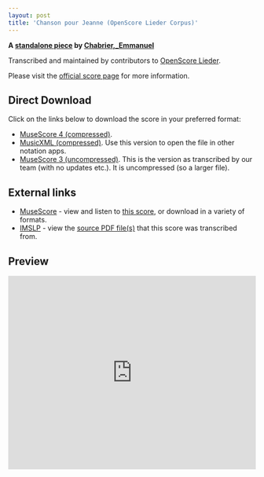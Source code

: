 ```yaml
---
layout: post
title: 'Chanson pour Jeanne (OpenScore Lieder Corpus)'
---
```


__A [standalone piece](https://fourscoreandmore.org/openscore/lieder/Chabrier,_Emmanuel/_/) by [Chabrier,_Emmanuel](https://fourscoreandmore.org/openscore/lieder/Chabrier,_Emmanuel)__

Transcribed and maintained by contributors to [OpenScore Lieder].

Please visit the [official score page] for more information.

[official score page]: https://musescore.com/openscore-lieder-corpus/scores/6497657
[OpenScore Lieder]: https://musescore.com/openscore-lieder-corpus

## Direct Download

Click on the links below to download the score in your preferred format:
- [MuseScore 4 (compressed)](https://fourscoreandmore.org/openscore/lieder/Chabrier,_Emmanuel/_/Chanson_pour_Jeanne.mscz).
- [MusicXML (compressed)](https://fourscoreandmore.org/openscore/lieder/Chabrier,_Emmanuel/_/Chanson_pour_Jeanne.mxl). Use this version to open the file in other notation apps.
- [MuseScore 3 (uncompressed)](https://raw.githubusercontent.com/OpenScore/Lieder/refs/heads/main/scores/Chabrier,_Emmanuel/_/Chanson_pour_Jeanne/lc6497657.mscx). This is the version as transcribed by our team (with no updates etc.). It is uncompressed (so a larger file).

## External links

- [MuseScore] - view and listen to [this score][MuseScore], or download in a variety of formats.
- [IMSLP] - view the [source PDF file(s)][IMSLP] that this score was transcribed from.

[MuseScore]: https://musescore.com/score/6497657
[IMSLP]: https://imslp.org/wiki/Special:ReverseLookup/22637 

## Preview

<iframe width="100%" height="394" src="https://musescore.com/openscore-lieder-corpus/scores/6497657/embed" frameborder="0" allowfullscreen allow="autoplay; fullscreen"></iframe>
